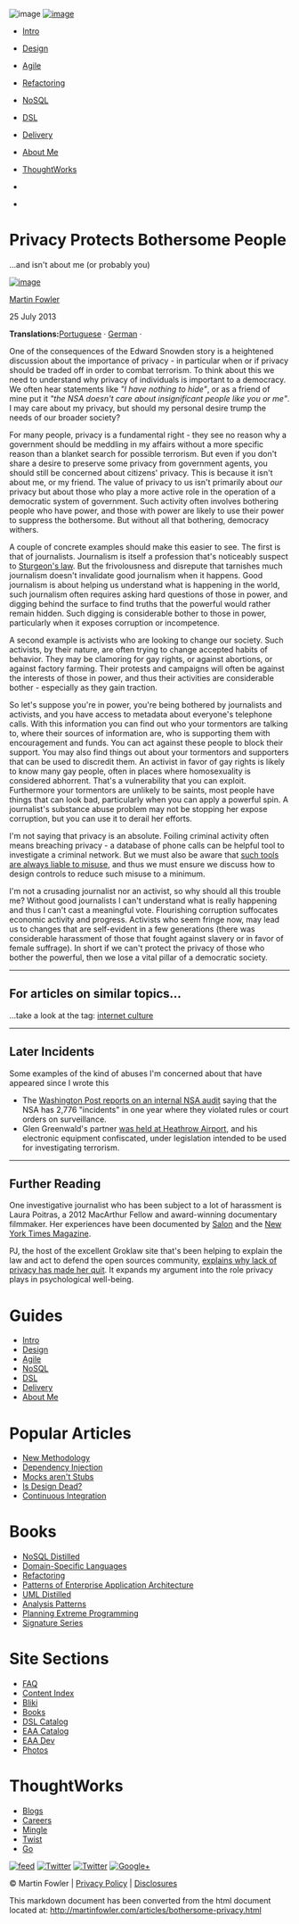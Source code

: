 ![image](banner.png)
[![image](/mf-name-white.png)](http://martinfowler.com)

-   [Intro](http://martinfowler.com/intro.html)
-   [Design](http://martinfowler.com/design.html)
-   [Agile](http://martinfowler.com/agile.html)
-   [Refactoring](http://refactoring.com)
-   [NoSQL](http://martinfowler.com/nosql.html)
-   [DSL](http://martinfowler.com/dsl.html)
-   [Delivery](http://martinfowler.com/delivery.html)
-   [About Me](http://martinfowler.com/aboutMe.html)

-   [ThoughtWorks](http://www.thoughtworks.com)

-   [](http://martinfowler.com/feed.atom "feed")

-   [](http://www.twitter.com/martinfowler "Twitter stream")

Privacy Protects Bothersome People
==================================

…and isn't about me (or probably you)

[![image](mf.jpg "Photo of Martin Fowler")](http://www.martinfowler.com)

[Martin Fowler](http://www.martinfowler.com)

25 July 2013

**Translations:**[Portuguese](http://www.lixo.org/archives/2013/08/05/privacidade-protege-pessoas-incomodas/)
·
[German](http://www.sigs-datacom.de/fachzeitschriften/objektspektrum/archiv/artikelansicht.html?tx_mwjournals_pi1[pointer]=0&tx_mwjournals_pi1[mode]=1&tx_mwjournals_pi1[showUid]=7555)
·

One of the consequences of the Edward Snowden story is a heightened
discussion about the importance of privacy - in particular when or if
privacy should be traded off in order to combat terrorism. To think
about this we need to understand why privacy of individuals is important
to a democracy. We often hear statements like *"I have nothing to
hide"*, or as a friend of mine put it *"the NSA doesn't care about
insignificant people like you or me"*. I may care about my privacy, but
should my personal desire trump the needs of our broader society?

For many people, privacy is a fundamental right - they see no reason why
a government should be meddling in my affairs without a more specific
reason than a blanket search for possible terrorism. But even if you
don't share a desire to preserve some privacy from government agents,
you should still be concerned about citizens' privacy. This is because
it isn't about me, or my friend. The value of privacy to us isn't
primarily about *our* privacy but about those who play a more active
role in the operation of a democratic system of government. Such
activity often involves bothering people who have power, and those with
power are likely to use their power to suppress the bothersome. But
without all that bothering, democracy withers.

A couple of concrete examples should make this easier to see. The first
is that of journalists. Journalism is itself a profession that's
noticeably suspect to [Sturgeon's
law](http://en.wikipedia.org/wiki/Sturgeon's_Law). But the frivolousness
and disrepute that tarnishes much journalism doesn't invalidate good
journalism when it happens. Good journalism is about helping us
understand what is happening in the world, such journalism often
requires asking hard questions of those in power, and digging behind the
surface to find truths that the powerful would rather remain hidden.
Such digging is considerable bother to those in power, particularly when
it exposes corruption or incompetence.

A second example is activists who are looking to change our society.
Such activists, by their nature, are often trying to change accepted
habits of behavior. They may be clamoring for gay rights, or against
abortions, or against factory farming. Their protests and campaigns will
often be against the interests of those in power, and thus their
activities are considerable bother - especially as they gain traction.

So let's suppose you're in power, you're being bothered by journalists
and activists, and you have access to metadata about everyone's
telephone calls. With this information you can find out who your
tormentors are talking to, where their sources of information are, who
is supporting them with encouragement and funds. You can act against
these people to block their support. You may also find things out about
your tormentors and supporters that can be used to discredit them. An
activist in favor of gay rights is likely to know many gay people, often
in places where homosexuality is considered abhorrent. That's a
vulnerability that you can exploit. Furthermore your tormentors are
unlikely to be saints, most people have things that can look bad,
particularly when you can apply a powerful spin. A journalist's
substance abuse problem may not be stopping her expose corruption, but
you can use it to derail her efforts.

I'm not saying that privacy is an absolute. Foiling criminal activity
often means breaching privacy - a database of phone calls can be helpful
tool to investigate a criminal network. But we must also be aware that
[such tools are always liable to
misuse](http://www.washingtonpost.com/blogs/wonkblog/wp/2013/07/08/heres-what-can-go-wrong-when-the-government-builds-a-huge-database-about-americans/),
and thus we must ensure we discuss how to design controls to reduce such
misuse to a minimum.

I'm not a crusading journalist nor an activist, so why should all this
trouble me? Without good journalists I can't understand what is really
happening and thus I can't cast a meaningful vote. Flourishing
corruption suffocates economic activity and progress. Activists who seem
fringe now, may lead us to changes that are self-evident in a few
generations (there was considerable harassment of those that fought
against slavery or in favor of female suffrage). In short if we can't
protect the privacy of those who bother the powerful, then we lose a
vital pillar of a democratic society.

* * * * *

For articles on similar topics…
-------------------------------

…take a look at the tag: [internet
culture](/tags/internet%20culture.html)

* * * * *

Later Incidents
---------------

Some examples of the kind of abuses I'm concerned about that have
appeared since I wrote this

-   The [Washington Post reports on an internal NSA
    audit](http://www.washingtonpost.com/world/national-security/nsa-broke-privacy-rules-thousands-of-times-per-year-audit-finds/2013/08/15/3310e554-05ca-11e3-a07f-49ddc7417125_story.html)
    saying that the NSA has 2,776 "incidents" in one year where they
    violated rules or court orders on surveillance.
-   Glen Greenwald's partner [was held at Heathrow
    Airport](http://www.theguardian.com/world/2013/aug/18/glenn-greenwald-guardian-partner-detained-heathrow),
    and his electronic equipment confiscated, under legislation intended
    to be used for investigating terrorism.

* * * * *

Further Reading
---------------

One investigative journalist who has been subject to a lot of harassment
is Laura Poitras, a 2012 MacArthur Fellow and award-winning documentary
filmmaker. Her experiences have been documented by
[Salon](http://www.salon.com/2012/04/08/u_s_filmmaker_repeatedly_detained_at_border/singleton/)
and the [New York Times
Magazine](http://www.nytimes.com/2013/08/18/magazine/laura-poitras-snowden.html).

PJ, the host of the excellent Groklaw site that's been helping to
explain the law and act to defend the open sources community, [explains
why lack of privacy has made her
quit](http://www.groklaw.net/article.php?story=20130818120421175). It
expands my argument into the role privacy plays in psychological
well-being.

Guides
======

-   [Intro](/intro.html)
-   [Design](/design.html)
-   [Agile](/agile.html)
-   [NoSQL](/nosql.html)
-   [DSL](/dsl.html)
-   [Delivery](/delivery.html)
-   [About Me](/aboutMe.html)

Popular Articles
================

-   [New Methodology](/articles/newMethodology.html)
-   [Dependency Injection](/articles/injection.html)
-   [Mocks aren't Stubs](/articles/mocksArentStubs.html)
-   [Is Design Dead?](/articles/designDead.html)
-   [Continuous Integration](/articles/continuousIntegration.html)

Books
=====

-   [NoSQL Distilled](/books/nosql.html)
-   [Domain-Specific Languages](/books/dsl.html)
-   [Refactoring](/books/refactoring.html)
-   [Patterns of Enterprise Application Architecture](/books/eaa.html)
-   [UML Distilled](/books/uml.html)
-   [Analysis Patterns](/books/ap.html)
-   [Planning Extreme Programming](/books/pxp.html)
-   [Signature Series](/books)

Site Sections
=============

-   [FAQ](/faq.html)
-   [Content Index](/tags)
-   [Bliki](/bliki)
-   [Books](/books)
-   [DSL Catalog](/dslCatalog)
-   [EAA Catalog](/eaaCatalog)
-   [EAA Dev](/eaaDev)
-   [Photos](/photos)

ThoughtWorks
============

-   [Blogs](http://thoughtworks.com/blogs)
-   [Careers](http://thoughtworks.com/careers)
-   [Mingle](http://www.thoughtworks-studios.com/mingle-agile-project-management)
-   [Twist](http://www.thoughtworks-studios.com/agile-test-automation)
-   [Go](http://www.thoughtworks-studios.com/go-agile-release-management)

[![feed](/feed-icon-14x14.png "News feed")](http://martinfowler.com/feed.atom)
[![Twitter](/t_mini-a.png "Twitter stream")](http://www.twitter.com/martinfowler)
[![Twitter](/fb-icon-20.png "Facebook")](https://www.facebook.com/martinFowlerThoughtWorks)
[![Google+](/gplus-16.png "Google+")](//plus.google.com/107610341080687821846)

© Martin Fowler | [Privacy
Policy](http://www.thoughtworks.com/privacy-policy) |
[Disclosures](/aboutMe.html#disclosures)

This markdown document has been converted from the html document located at:
http://martinfowler.com/articles/bothersome-privacy.html
